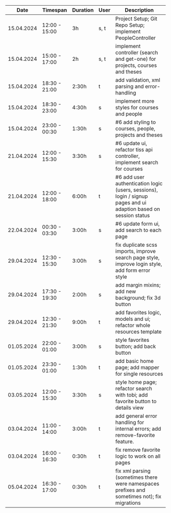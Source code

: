 | Date       | Timespan      | Duration | User | Description                                                                                                      |
|------------|---------------|----------|------|------------------------------------------------------------------------------------------------------------------|
| 15.04.2024 | 12:00 - 15:00 | 3h       | s, t | Project Setup; Git Repo Setup; implement PeopleController                                                        |
| 15.04.2024 | 15:00 - 17:00 | 2h       | s, t | implement controller (search and get-one) for projects, courses and theses                                       |
| 15.04.2024 | 18:30 - 21:00 | 2:30h    | t    | add validation, xml parsing and error-handling                                                                   |
| 15.04.2024 | 18:30 - 23:00 | 4:30h    | s    | implement more styles for courses and people                                                                     |
| 15.04.2024 | 23:00 - 00:30 | 1:30h    | s    | #6 add styling to courses, people, projects and theses                                                           |
| 21.04.2024 | 12:00 - 15:30 | 3:30h    | s    | #6 update ui, refactor tiss api controller, implement search for courses                                         |
| 21.04.2024 | 12:00 - 18:00 | 6:00h    | t    | #6 add user authentication logic (users, sessions), login / signup pages and ui adaption based on session status |
| 22.04.2024 | 00:30 - 03:30 | 3:00h    | s    | #6 update form ui, add search to each page                                                                       |
| 29.04.2024 | 12:30 - 15:30 | 3:00h    | s    | fix duplicate scss imports, improve search page style, improve login style, add form error style                 | 
| 29.04.2024 | 17:30 - 19:30 | 2:00h    | s    | add margin mixins; add new background; fix 3d button                                                             |
| 29.04.2024 | 12:30 - 21:30 | 9:00h    | t    | add favorites logic, models and ui; refactor whole resources template                                            |
| 01.05.2024 | 22:00 - 01:00 | 3:00h    | s    | style favorites button; add back button                                                                          |
| 01.05.2024 | 23:30 - 01:00 | 1:30h    | t    | add basic home page; add mapper for single resources                                                             |
| 03.05.2024 | 12:00 - 15:30 | 3:30h    | s    | style home page; refactor search with tobi; add favorite button to details view                                  |
| 03.04.2024 | 11:00 - 14:00 | 3:00h    | t    | add general error handling for internal errors; add remove-favorite feature.                                     |
| 03.04.2024 | 16:00 - 16:30 | 0:30h    | t    | fix remove favorite logic to work on all pages                                                                   |
| 05.04.2024 | 16:30 - 17:00 | 0:30h    | t    | fix xml parsing (sometimes there were namespaces prefixes and sometimes not); fix migrations                     |
